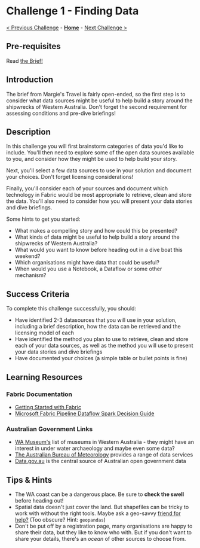# Challenge 1 - Finding Data

[< Previous Challenge](./Challenge-00.md) - **[Home](../README.md)** - [Next Challenge >](./Challenge-02.md)

## Pre-requisites

Read [the Brief!](../readme.md)

## Introduction

The brief from Margie's Travel is fairly open-ended, so the first step is to consider what data sources might be useful to help build a story around the shipwrecks of Western Australia. Don't forget the second requirement for assessing conditions and pre-dive briefings!  

## Description

In this challenge you will first brainstorm categories of data you'd like to include. You'll then need to explore some of the open data sources available to you, and consider how they might be used to help build your story.

Next, you'll select a few data sources to use in your solution and document your choices. Don't forget licensing considerations!

Finally, you'll consider each of your sources and document which technology in Fabric would be most appropriate to retrieve, clean and store the data. You'll also need to consider how you will present your data stories and dive briefings.

Some hints to get you started:

- What makes a compelling story and how could this be presented?
- What kinds of data might be useful to help build a story around the shipwrecks of Western Australia?
- What would you want to know before heading out in a dive boat this weekend?
- Which organisations might have data that could be useful? 
- When would you use a Notebook, a Dataflow or some other mechanism?

## Success Criteria

To complete this challenge successfully, you should:

- Have identified 2-3 datasources that you will use in your solution, including a brief description, how the data can be retrieved and the licensing model of each
- Have identified the method you plan to use to retrieve, clean and store each of your data sources, as well as the method you will use to present your data stories and dive briefings
- Have documented your choices (a simple table or bullet points is fine)

## Learning Resources

### Fabric Documentation

- [Getting Started with Fabric](https://learn.microsoft.com/en-us/fabric/get-started/)
- [Microsoft Fabric Pipeline Dataflow Spark Decision Guide](https://learn.microsoft.com/en-us/fabric/get-started/decision-guide-pipeline-dataflow-spark)

### Australian Government Links

- [WA Museum's](https://museum.wa.gov.au/museums/) list of museums in Western Australia - they might have an interest in under water archaeology and maybe even some data?
- [The Australian Bureau of Meteorology](http://www.bom.gov.au/) provides a range of data services
- [Data.gov.au](https://data.gov.au/data/about) is the central source of Australian open government data

## Tips & Hints

- The WA coast can be a dangerous place.  Be sure to **check the swell** before heading out!
- Spatial data doesn't just cover the land. But shapefiles can be tricky to work with without the right tools. Maybe ask a geo-savvy [friend for help?](https://en.wikipedia.org/wiki/Giant_panda) (Too obscure? Hint: ``geopandas``)
- Don't be put off by a registration page, many organisations are happy to share their data, but they like to know who with. But if you don't want to share your details, there's an *ocean* of other sources to choose from.
